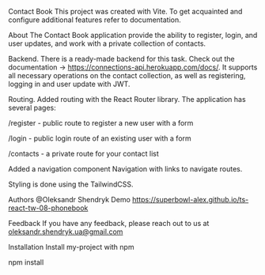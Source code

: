 Contact Book
This project was created with Vite. To get acquainted and configure additional features refer to documentation.

About
The Contact Book application provide the ability to register, login, and user updates, and work with a private collection of contacts.

Backend. There is a ready-made backend for this task. Check out the documentation -> https://connections-api.herokuapp.com/docs/. It supports all necessary operations on the contact collection, as well as registering, logging in and user update with JWT.

Routing. Added routing with the React Router library. The application has several pages:

/register - public route to register a new user with a form

/login - public login route of an existing user with a form

/contacts - a private route for your contact list

Added a navigation component Navigation with links to navigate routes.

Styling is done using the TailwindCSS.

Authors
@Oleksandr Shendryk
Demo
https://superbowl-alex.github.io/ts-react-tw-08-phonebook

Feedback
If you have any feedback, please reach out to us at oleksandr.shendryk.ua@gmail.com

Installation
Install my-project with npm

  npm install 